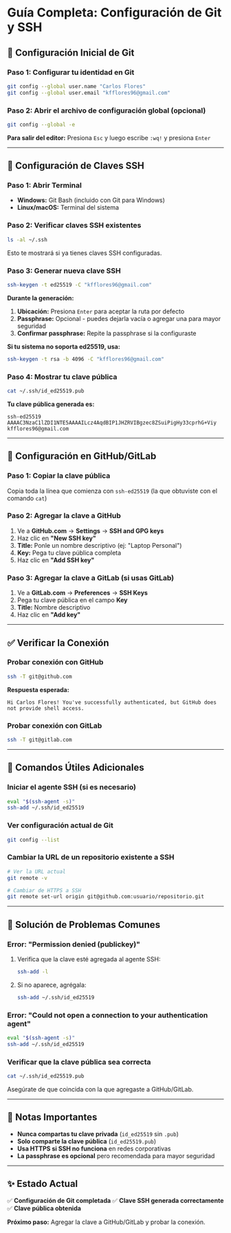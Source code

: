 # Guía Completa: Configuración de Git y SSH

## 🎯 Configuración Inicial de Git

### Paso 1: Configurar tu identidad en Git
```bash
git config --global user.name "Carlos Flores"
git config --global user.email "kfflores96@gmail.com"
```

### Paso 2: Abrir el archivo de configuración global (opcional)
```bash
git config --global -e
```
**Para salir del editor:** Presiona `Esc` y luego escribe `:wq!` y presiona `Enter`

---

## 🔑 Configuración de Claves SSH

### Paso 1: Abrir Terminal
- **Windows:** Git Bash (incluido con Git para Windows)
- **Linux/macOS:** Terminal del sistema

### Paso 2: Verificar claves SSH existentes
```bash
ls -al ~/.ssh
```
Esto te mostrará si ya tienes claves SSH configuradas.

### Paso 3: Generar nueva clave SSH
```bash
ssh-keygen -t ed25519 -C "kfflores96@gmail.com"
```

**Durante la generación:**
1. **Ubicación:** Presiona `Enter` para aceptar la ruta por defecto
2. **Passphrase:** Opcional - puedes dejarla vacía o agregar una para mayor seguridad
3. **Confirmar passphrase:** Repite la passphrase si la configuraste

**Si tu sistema no soporta ed25519, usa:**
```bash
ssh-keygen -t rsa -b 4096 -C "kfflores96@gmail.com"
```

### Paso 4: Mostrar tu clave pública
```bash
cat ~/.ssh/id_ed25519.pub
```

**Tu clave pública generada es:**
```
ssh-ed25519 AAAAC3NzaC1lZDI1NTE5AAAAILcz4AqdBIP1JHZRVIBgzec8ZSuiPigHy33cprhG+Viy kfflores96@gmail.com
```

---

## 🐙 Configuración en GitHub/GitLab

### Paso 1: Copiar la clave pública
Copia toda la línea que comienza con `ssh-ed25519` (la que obtuviste con el comando `cat`)

### Paso 2: Agregar la clave a GitHub
1. Ve a **GitHub.com** → **Settings** → **SSH and GPG keys**
2. Haz clic en **"New SSH key"**
3. **Title:** Ponle un nombre descriptivo (ej: "Laptop Personal")
4. **Key:** Pega tu clave pública completa
5. Haz clic en **"Add SSH key"**

### Paso 3: Agregar la clave a GitLab (si usas GitLab)
1. Ve a **GitLab.com** → **Preferences** → **SSH Keys**
2. Pega tu clave pública en el campo **Key**
3. **Title:** Nombre descriptivo
4. Haz clic en **"Add key"**

---

## ✅ Verificar la Conexión

### Probar conexión con GitHub
```bash
ssh -T git@github.com
```

**Respuesta esperada:**
```
Hi Carlos Flores! You've successfully authenticated, but GitHub does not provide shell access.
```

### Probar conexión con GitLab
```bash
ssh -T git@gitlab.com
```

---

## 🚀 Comandos Útiles Adicionales

### Iniciar el agente SSH (si es necesario)
```bash
eval "$(ssh-agent -s)"
ssh-add ~/.ssh/id_ed25519
```

### Ver configuración actual de Git
```bash
git config --list
```

### Cambiar la URL de un repositorio existente a SSH
```bash
# Ver la URL actual
git remote -v

# Cambiar de HTTPS a SSH
git remote set-url origin git@github.com:usuario/repositorio.git
```

---

## 🔧 Solución de Problemas Comunes

### Error: "Permission denied (publickey)"
1. Verifica que la clave esté agregada al agente SSH:
   ```bash
   ssh-add -l
   ```
2. Si no aparece, agrégala:
   ```bash
   ssh-add ~/.ssh/id_ed25519
   ```

### Error: "Could not open a connection to your authentication agent"
```bash
eval "$(ssh-agent -s)"
ssh-add ~/.ssh/id_ed25519
```

### Verificar que la clave pública sea correcta
```bash
cat ~/.ssh/id_ed25519.pub
```
Asegúrate de que coincida con la que agregaste a GitHub/GitLab.

---

## 📝 Notas Importantes

- **Nunca compartas tu clave privada** (`id_ed25519` sin `.pub`)
- **Solo comparte la clave pública** (`id_ed25519.pub`)
- **Usa HTTPS si SSH no funciona** en redes corporativas
- **La passphrase es opcional** pero recomendada para mayor seguridad

---

## ✨ Estado Actual

✅ **Configuración de Git completada**
✅ **Clave SSH generada correctamente**
✅ **Clave pública obtenida**

**Próximo paso:** Agregar la clave a GitHub/GitLab y probar la conexión.
